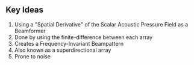 ## Key Ideas
1. Using a "Spatial Derivative" of the Scalar Acoustic Pressure Field as a Beamformer
2. Done by using the finite-difference between each array
3. Creates a Frequency-Invariant Beampattern
4. Also known as a superdirectional array
5. Prone to noise






